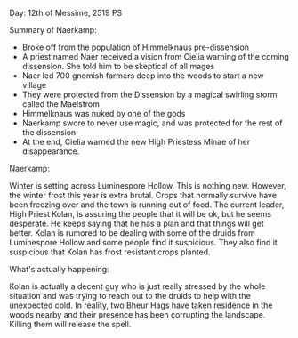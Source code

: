 Day: 12th of Messime, 2519 PS

Summary of Naerkamp:
- Broke off from the population of Himmelknaus pre-dissension
- A priest named Naer received a vision from Cielia warning of the coming dissension. She told him to be skeptical of all mages
- Naer led 700 gnomish farmers deep into the woods to start a new village
- They were protected from the Dissension by a magical swirling storm called the Maelstrom
- Himmelknaus was nuked by one of the gods
- Naerkamp swore to never use magic, and was protected for the rest of the dissension
- At the end, Cielia warned the new High Priestess Minae of her disappearance.

Naerkamp:

Winter is setting across Luminespore Hollow. This is nothing new. However, the winter frost this year is extra brutal. Crops that normally survive have been freezing over and the town is running out of food. The current leader, High Priest Kolan, is assuring the people that it will be ok, but he seems desperate. He keeps saying that he has a plan and that things will get better. Kolan is rumored to be dealing with some of the druids from Luminespore Hollow and some people find it suspicious. They also find it suspicious that Kolan has frost resistant crops planted.

What's actually happening:

Kolan is actually a decent guy who is just really stressed by the whole situation and was trying to reach out to the druids to help with the unexpected cold. In reality, two Bheur Hags have taken residence in the woods nearby and their presence has been corrupting the landscape. Killing them will release the spell.